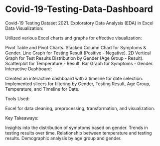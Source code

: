 # Covid-19-Testing-Data-Dashboard
Covid-19 Testing Dataset 2021. Exploratory Data Analysis (EDA) in Excel 
Data Visualization:

Utilized various Excel charts and graphs for effective visualization:

Pivot Table and Pivot Charts.
Stacked Column Chart for Symptoms & Gender.
Line Graph for Testing Result (Positive - Negative).
2D Vertical Graph for Test Results Distribution by Gender (Age Group - Result).
Scatterplot for Temperature - Result.
Bar Graph for Symptoms - Gender.
Interactive Dashboard:

Created an interactive dashboard with a timeline for date selection.
Implemented slicers for filtering by Gender, Testing Result, Age Group, Temperature, and Timeline for Date.

Tools Used:

Excel for data cleaning, preprocessing, transformation, and visualization.

Key Takeaways:

Insights into the distribution of symptoms based on gender.
Trends in testing results over time.
Relationship between temperature and testing results.
Demographic analysis by age group and gender.
